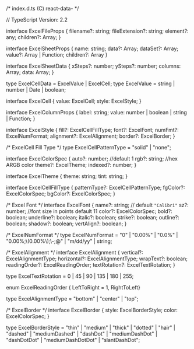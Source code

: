 /* index.d.ts (C) react-data- */

// TypeScript Version: 2.2

interface ExcelFileProps {
    filename?: string;
    fileExtension?: string;
    element?: any;
    children?: Array<ExcelSheetProps>;
}

interface ExcelSheetProps {
    name: string;
    data?: Array<object>;
    dataSet?: Array<ExcelSheetData>;
    value?: Array<string> | Function;
    children?: Array<ExcelColumnProps>
}

interface ExcelSheetData {
    xSteps?: number;
    ySteps?: number;
    columns: Array<string>;
    data: Array<ExcelCellData>;
}

type ExcelCellData = ExcelValue | ExcelCell;
type ExcelValue = string | number | Date | boolean;

interface ExcelCell {
    value: ExcelCell;
    style: ExcelStyle;
}

interface ExcelColumnProps {
    label: string;
    value: number | boolean | string | Function;
}

interface ExcelStyle {
    fill?: ExcelCellFillType;
    font?: ExcelFont;
    numFmt?: ExcelNumFormat;
    alignment?: ExcelAlignment;
    border?: ExcelBorder;
}

/* ExcelCell Fill Type */
type ExcelCellPatternType = "solid" | "none";

interface ExcelColorSpec {
    auto?: number; //default 1
    rgb?: string; //hex ARGB color
    theme?: ExcelTheme;
    indexed?: number;
}

interface ExcelTheme {
    theme: string;
    tint: string;
}

interface ExcelCellFillType {
    patternType?: ExcelCellPatternType;
    fgColor?: ExcelColorSpec;
    bgColor?: ExcelColorSpec;
}

/* Excel Font */
interface ExcelFont {
    name?: string;          // default `"Calibri"`
    sz?: number;             //font size in points default 11
    color?: ExcelColorSpec;
    bold?: boolean;
    underline?: boolean;
    italic?: boolean;
    strike?: boolean;
    outline?: boolean;
    shadow?: boolean;
    vertAlign?: boolean;
}

/* ExcelNumFormat */
type ExcelNumFormat = "0" | "0.00%" | "0.0%" | "0.00%;\\(0.00%\\);\\-;@" | "m/dd/yy" | string;

/* ExcelAlignment */
interface ExcelAlignment {
    vertical?: ExcelAlignmentType;
    horizontal?: ExcelAlignmentType;
    wrapText?: boolean;
    readingOrder?: ExcelReadingOrder;
    textRotation?: ExcelTextRotation;
}

type ExcelTextRotation = 0 | 45 | 90 | 135 | 180 | 255;

enum ExcelReadingOrder { LeftToRight = 1, RightToLeft}

type ExcelAlignmentType = "bottom" | "center" | "top";

/* ExcelBorder */
interface ExcelBorder {
    style: ExcelBorderStyle;
    color: ExcelColorSpec;
}

type ExcelBorderStyle = "thin" | "medium" | "thick" | "dotted" | "hair" | "dashed" | "mediumDashed" | "dashDot" | "mediumDashDot" | "dashDotDot" | "mediumDashDotDot" | "slantDashDot";